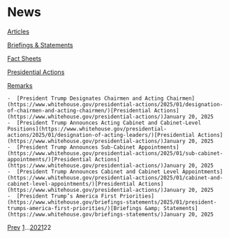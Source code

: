 # 					News				

[Articles](/articles/)

[Briefings &amp; Statements](/briefings-statements/)

[Fact Sheets](/fact-sheets/)

[Presidential Actions](/presidential-actions/)

[Remarks](/remarks/)

    -  [President Trump Designates Chairmen and Acting Chairmen](https://www.whitehouse.gov/presidential-actions/2025/01/designation-of-chairmen-and-acting-chairmen/)[Presidential Actions](https://www.whitehouse.gov/presidential-actions/)January 20, 2025 
    -  [President Trump Announces Acting Cabinet and Cabinet-Level Positions](https://www.whitehouse.gov/presidential-actions/2025/01/designation-of-acting-leaders/)[Presidential Actions](https://www.whitehouse.gov/presidential-actions/)January 20, 2025 
    -  [President Trump Announces Sub-Cabinet Appointments](https://www.whitehouse.gov/presidential-actions/2025/01/sub-cabinet-appointments/)[Presidential Actions](https://www.whitehouse.gov/presidential-actions/)January 20, 2025 
    -  [President Trump Announces Cabinet and Cabinet Level Appointments](https://www.whitehouse.gov/presidential-actions/2025/01/cabinet-and-cabinet-level-appointments/)[Presidential Actions](https://www.whitehouse.gov/presidential-actions/)January 20, 2025 
    -  [President Trump’s America First Priorities](https://www.whitehouse.gov/briefings-statements/2025/01/president-trumps-america-first-priorities/)[Briefings &amp; Statements](https://www.whitehouse.gov/briefings-statements/)January 20, 2025 

[Prev](https://www.whitehouse.gov/news/page/21/)
[1](https://www.whitehouse.gov/news/)…[20](https://www.whitehouse.gov/news/page/20/)[21](https://www.whitehouse.gov/news/page/21/)22
